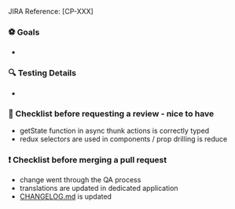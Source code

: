 JIRA Reference: [CP-XXX]

### :soccer: Goals ️

-

### :mag: Testing Details

-

### :muscle: Checklist before requesting a review - nice to have

- getState function in async thunk actions is correctly typed
- redux selectors are used in components / prop drilling is reduce

### :exclamation: Checklist before merging a pull request

- change went through the QA process
- translations are updated in dedicated application
- [CHANGELOG.md](./CHANGELOG.md) is updated
